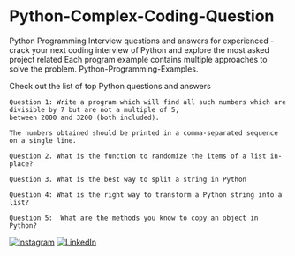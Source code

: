 # Python-Complex-Coding-Question
Python Programming Interview questions and answers for experienced - crack your next coding interview of Python and explore the most asked project related 
Each program example contains multiple approaches to solve the problem. Python-Programming-Examples.

Check out the list of top Python questions and answers

```
Question 1: Write a program which will find all such numbers which are divisible by 7 but are not a multiple of 5,
between 2000 and 3200 (both included).

The numbers obtained should be printed in a comma-separated sequence on a single line.
```
```
Question 2. What is the function to randomize the items of a list in-place?
```
```
Question 3. What is the best way to split a string in Python
```
```
Question 4: What is the right way to transform a Python string into a list?
```
```
Question 5:  What are the methods you know to copy an object in Python?
```







 [![Instagram](https://img.shields.io/static/v1.svg?label=Instagram&message=@qxresearch&color=grey&logo=instagram&style=flat&logoColor=white&colorA=critical)](https://www.instagram.com/amitvishwakarm_a/) 
  [![LinkedIn](https://img.shields.io/static/v1.svg?label=LinkedIn&message=@qxresearch&color=success&logo=linkedin&style=flat&logoColor=white&colorA=blue)](https://www.linkedin.com/in/amit-vishwakarma-b46380193/)
